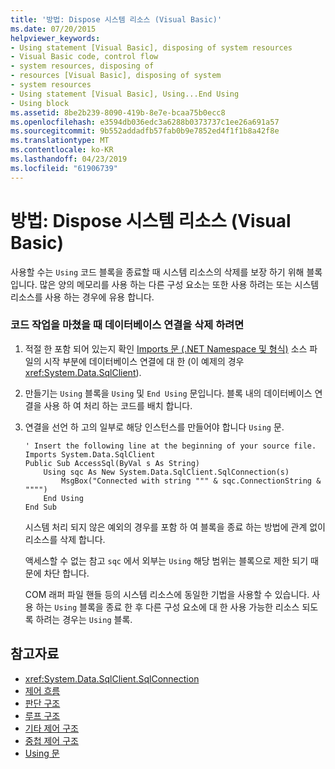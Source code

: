 ```yaml
---
title: '방법: Dispose 시스템 리소스 (Visual Basic)'
ms.date: 07/20/2015
helpviewer_keywords:
- Using statement [Visual Basic], disposing of system resources
- Visual Basic code, control flow
- system resources, disposing of
- resources [Visual Basic], disposing of system
- system resources
- Using statement [Visual Basic], Using...End Using
- Using block
ms.assetid: 8be2b239-8090-419b-8e7e-bcaa75b0ecc8
ms.openlocfilehash: e3594db036edc3a6288b0373737c1ee26a691a57
ms.sourcegitcommit: 9b552addadfb57fab0b9e7852ed4f1f1b8a42f8e
ms.translationtype: MT
ms.contentlocale: ko-KR
ms.lasthandoff: 04/23/2019
ms.locfileid: "61906739"
---
```

# <a name="how-to-dispose-of-a-system-resource-visual-basic"></a>방법: Dispose 시스템 리소스 (Visual Basic)
사용할 수는 `Using` 코드 블록을 종료할 때 시스템 리소스의 삭제를 보장 하기 위해 블록입니다. 많은 양의 메모리를 사용 하는 다른 구성 요소는 또한 사용 하려는 또는 시스템 리소스를 사용 하는 경우에 유용 합니다.  
  
### <a name="to-dispose-of-a-database-connection-when-your-code-is-finished-with-it"></a>코드 작업을 마쳤을 때 데이터베이스 연결을 삭제 하려면  
  
1. 적절 한 포함 되어 있는지 확인 [Imports 문 (.NET Namespace 및 형식)](../../../../visual-basic/language-reference/statements/imports-statement-net-namespace-and-type.md) 소스 파일의 시작 부분에 데이터베이스 연결에 대 한 (이 예제의 경우 <xref:System.Data.SqlClient>).  
  
2. 만들기는 `Using` 블록을 `Using` 및 `End Using` 문입니다. 블록 내의 데이터베이스 연결을 사용 하 여 처리 하는 코드를 배치 합니다.  
  
3. 연결을 선언 하 고의 일부로 해당 인스턴스를 만들어야 합니다 `Using` 문.  
  
    ```  
    ' Insert the following line at the beginning of your source file.  
    Imports System.Data.SqlClient  
    Public Sub AccessSql(ByVal s As String)  
        Using sqc As New System.Data.SqlClient.SqlConnection(s)  
            MsgBox("Connected with string """ & sqc.ConnectionString & """")  
        End Using  
    End Sub  
    ```  
  
     시스템 처리 되지 않은 예외의 경우를 포함 하 여 블록을 종료 하는 방법에 관계 없이 리소스를 삭제 합니다.  
  
     액세스할 수 없는 참고 `sqc` 에서 외부는 `Using` 해당 범위는 블록으로 제한 되기 때문에 차단 합니다.  
  
     COM 래퍼 파일 핸들 등의 시스템 리소스에 동일한 기법을 사용할 수 있습니다. 사용 하는 `Using` 블록을 종료 한 후 다른 구성 요소에 대 한 사용 가능한 리소스 되도록 하려는 경우는 `Using` 블록.  
  
## <a name="see-also"></a>참고자료

- <xref:System.Data.SqlClient.SqlConnection>
- [제어 흐름](../../../../visual-basic/programming-guide/language-features/control-flow/index.md)
- [판단 구조](../../../../visual-basic/programming-guide/language-features/control-flow/decision-structures.md)
- [루프 구조](../../../../visual-basic/programming-guide/language-features/control-flow/loop-structures.md)
- [기타 제어 구조](../../../../visual-basic/programming-guide/language-features/control-flow/other-control-structures.md)
- [중첩 제어 구조](../../../../visual-basic/programming-guide/language-features/control-flow/nested-control-structures.md)
- [Using 문](../../../../visual-basic/language-reference/statements/using-statement.md)
